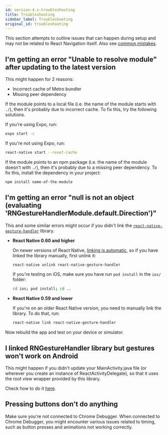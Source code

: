 ```yaml
---
id: version-4.x-troubleshooting
title: Troubleshooting
sidebar_label: Troubleshooting
original_id: troubleshooting
---
```


This section attempts to outline issues that can happen during setup and may not be related to React Navigation itself. Also see [common mistakes](common-mistakes.md).

## I'm getting an error "Unable to resolve module" after updating to the latest version

This might happen for 2 reasons:

- Incorrect cache of Metro bundler
- Missing peer dependency

If the module points to a local file (i.e. the name of the module starts with `./`), then it's probably due to incorrect cache. To fix this, try the following solutions.

If you're using Expo, run:

```sh
expo start -c
```

If you're not using Expo, run:

```sh
react-native start --reset-cache
```

If the module points to an npm package (i.e. the name of the module doesn't with `./`), then it's probably due to a missing peer dependency. To fix this, install the dependency in your project:

```sh
npm install name-of-the-module
```

## I'm getting an error "null is not an object (evaluating 'RNGestureHandlerModule.default.Direction')"

This and some similar errors might occur if you didn't link the [`react-native-gesture-handler`](https://github.com/software-mansion/react-native-gesture-handler) library.

- **React Native 0.60 and higher**

  On newer versions of React Native, [linking is automatic](https://github.com/react-native-community/cli/blob/master/docs/autolinking.md), so if you have linked the library manually, first unlink it:

  ```sh
  react-native unlink react-native-gesture-handler
  ```

  If you're testing on iOS, make sure you have run `pod install` in the `ios/` folder:

  ```sh
  cd ios; pod install; cd ..
  ```

- **React Native 0.59 and lower**

  If you're on an older React Native version, you need to manually link the library. To do that, run:

  ```sh
  react-native link react-native-gesture-handler
  ```

Now rebuild the app and test on your device or simulator.

## I linked RNGestureHandler library but gestures won't work on Android

This might happen if you didn't update your MainActivity.java file (or wherever you create an instance of ReactActivityDelegate), so that it uses the root view wrapper provided by this library.

Check how to do it [here](https://software-mansion.github.io/react-native-gesture-handler/docs/getting-started.html).

## Pressing buttons don't do anything

Make sure you're not connected to Chrome Debugger. When connected to Chrome Debugger, you might encounter various issues related to timing, such as button presses and animations not working correctly.
